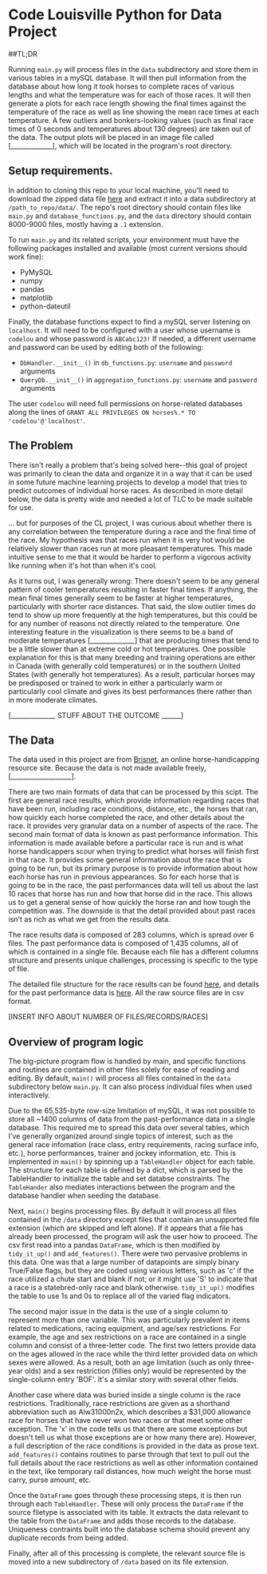 # Code Louisville Python for Data Project

##TL;DR

Running `main.py` will process files in the `data` subdirectory and store them in various tables in a mySQL database.
It will then pull information from the database about how long it took horses to complete races of various lengths
and what the temperature was for each of those races. It will then generate a plots for each race length showing the 
final times against  the temperature of the race as well as line showing the mean race times at each temperature.
A few outliers and bonkers-looking values (such as final race times of 0 seconds and temperatures about 130 degrees) 
are taken out of the data. The output plots will be placed in an image file called [_____________], which will be located
 in the program's root directory. 

## Setup requirements.

In addition to cloning this repo to your local machine, you'll need to download the zipped data file 
[here](http://www.JonKPowers/horse_data.zip) and extract it into a data subdirectory at `/path_to_repo/data/`. 
The repo's root directory should contain files like `main.py` and `database_functions.py`, and the `data` directory
should contain 8000-9000 files, mostly having a `.1` extension.  

To run `main.py` and its related scripts, your environment must have the following packages installed and available (most current versions should work fine):
* PyMySQL
* numpy
* pandas
* matplotlib
* python-dateutil

Finally, the database functions expect to find a mySQL server listening on `localhost`.
It will need to be configured with a user whose username is `codelou` and whose password is `ABCabc123!`
If needed, a different username and password can be used by editing both of the following:
* `DbHandler.__init__()` in `db_functions.py`: `username` and `password` arguments
* `QueryDb.__init__()` in `aggregation_functions.py`: `username` and `password` arguments

The user `codelou` will need full permissions on horse-related databases along the lines of 
`GRANT ALL PRIVILEGES ON horses%.* TO 'codelou'@'localhost'`.

## The Problem

There isn't really a problem that's being solved here--this goal of project was primarily to clean the data and organize
it in a way that it can be used in some future machine learning projects to develop a model that tries to predict 
outcomes of individual horse races. As described in more detail below, the data is pretty wide 
and needed a lot of TLC to be made suitable for use.

... but for purposes of the CL project, I was curious about whether there is any correlation between the temperature 
during a race and the final time of the race. My hypothesis was that races run when it is very hot would be relatively
slower than races run at more pleasant temperatures. This made intuitive sense to me that it would be harder to perform
a vigorous activity like running when it's hot than when it's cool. 

As it turns out, I was generally wrong: There doesn't seem to be any general pattern of cooler temperatures resulting in
faster final times. If anything, the mean final times generally seem to be faster at higher temperatures, particularly
with shorter race distances. That said, the slow outlier times do tend to show up more frequently at the high 
temperatures, but this could be for any number of reasons not directly related to the temperature. One interesting feature
in the visualization is there seems to be a band of moderate temperatures [______________] that are producing times that
tend to be a little slower than at extreme cold or hot temperatures. One possible explanation for this is that many
breeding and training operations are either in Canada (with generally cold temperatures) or in the southern United States
(with generally hot temperatures). As a result, particular horses may be predisposed or trained to work in either a 
particularly warm or particularly cool climate and gives its best performances there rather than in more moderate climates.  

[______________ STUFF ABOUT THE OUTCOME ______]


## The Data

The data used in this project are from [Brisnet](http://www.brisnet.com), an online horse-handicapping resource site.
Because the data is not made available freely, [___________________]. 

There are two main formats of data that can be processed by this scipt. The first are general race results, 
which provide information regarding races that have been run, including race conditions, distance, etc., 
the horses that ran, how quickly each horse completed the race, and other details about the race. It provides very granular
data on a number of aspects of the race. The second main format of data is known as past performance information.
This information is made available before a particular race is run and is what horse handicappers scour when trying to 
predict what horses will finish first in that race. It provides some general information about the race that is going 
to be run, but its primary purpose is to provide information about how each horse has run in previous appearances.
So for each horse that is going to be in the race, the past performances data will tell us about the last 10 races 
that horse has run and how that horse did in the race. This allows us to get a general sense of how quickly the horse
ran and how tough the competition was. The downside is that the detail provided about past races isn't as rich as what
we get from the results data.

The race results data is composed of 283 columns, which is spread over 6 files. The past performance data is composed of
1,435 columns, all of which is contained in a single file. Because each file has a different columns structure 
and presents unique challenges, processing is specific to the type of file. 

The detailed file structure for the race results can be found [here](http://www.brisnet.com/library/newchart2.txt), 
and details for the past performance data is [here](http://www.brisnet.com/cgi-bin/static.cgi?page=drfsff). 
All the raw source files are in csv format.

[INSERT INFO ABOUT NUMBER OF FILES/RECORDS/RACES]

## Overview of program logic

The big-picture program flow is handled by main, and specific functions and routines are contained in other files
solely for ease of reading and editing. By default, `main()` will process all files contained in the `data` subdirectory below `main.py`. 
It can also process individual files when used interactively.

Due to the 65,535-byte row-size limitation of mySQL, it was not possible to store all ~1400 columns of data from the 
past-performance data in a single database. This required me to spread this data over several tables, which I've
generally organized around single topics of interest, such as the general race infomation (race class, entry requirements,
racing surface info, etc.), horse performances, trainer and jockey information, etc. This is implemented in 
`main()` by spinning up a `TableHandler` object for each table. The structure for each table is defined by a dict, which
is parsed by the TableHandler to initialize the table and set databse constraints. The `TableHander` also mediates
interactions between the program and the database handler when seeding the database. 

Next, `main()` begins processing files. By default it will process all files contained in the `/data` directory except
files that contain an unsupported file extension (which are skipped and left alone). If it appears that a file has
already been processed, the program will ask the user how to proceed. The csv first read into a pandas 
`DataFrame`, which is then modified by `tidy_it_up()` and `add_features()`. There were two pervasive problems in this data. One was that a large number of datapoints
are simply binary True/False flags, but they are coded using various letters, such as 'c' if the race utilized a chute
start and blank if not; or it might use 'S' to indicate that a race is a statebred-only race and blank otherwise.
`tidy_it_up()` modifies the table to use 1s and 0s to replace all of the varied flag indicators. 

The second major issue in the data is the use of a single column to represent more than one variable. 
This was particularly prevalent in items related to medications, racing equipment, and age/sex restrictions. For
example, the age and sex restrictions on a race are contained in a single column and consist of a three-letter code.
The first two letters provide data on the ages allowed in the race while the third letter provided data on which sexes
were allowed. As a result, both an age limitation (such as only three-year olds) and a sex restriction (fillies only)
would be represented by the single-column entry 'BOF'. It's a similar story with several other fields. 

Another case where data was buried inside a single column is the race restrictions. Traditionally, race restrictions are
given as a shorthand abbreviation such as Alw31000n2x, which describes a $31,000 allowance race for horses that have
never won two races or that meet some other exception. The 'x' in the code tells us that there are some exceptions but 
doesn't tell us what those exceptions are or how many there are). However, a full description of the race conditions is 
provided in the data as prose text. `add_features()` contains routines to parse through that text to pull out the full 
details about the race restrictions as well as other information contained in the text, like temporary rail 
distances, how much weight the horse must carry, purse amount, etc.

Once the `DataFrame` goes through these processing steps, it is then run through each `TableHandler`. 
These will only process the `DataFrame` if the source filetype is associated with its table. 
It extracts the data relevant to the table from the `DataFrame` and adds those records to the database. 
Uniqueness contraints built into the database schema should prevent any duplicate records from being added. 

Finally, after all of this processing is complete, the relevant source file is moved into a new subdirectory of `/data` 
based on its file extension. 




  